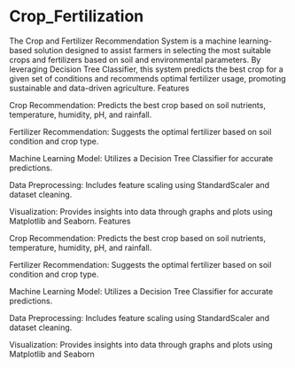 # Crop_Fertilization
The Crop and Fertilizer Recommendation System is a machine learning-based solution designed to assist farmers in selecting the most suitable crops and fertilizers based on soil and environmental parameters. By leveraging Decision Tree Classifier, this system predicts the best crop for a given set of conditions and recommends optimal fertilizer usage, promoting sustainable and data-driven agriculture.
Features

Crop Recommendation: Predicts the best crop based on soil nutrients, temperature, humidity, pH, and rainfall.

Fertilizer Recommendation: Suggests the optimal fertilizer based on soil condition and crop type.

Machine Learning Model: Utilizes a Decision Tree Classifier for accurate predictions.

Data Preprocessing: Includes feature scaling using StandardScaler and dataset cleaning.

Visualization: Provides insights into data through graphs and plots using Matplotlib and Seaborn.
Features

Crop Recommendation: Predicts the best crop based on soil nutrients, temperature, humidity, pH, and rainfall.

Fertilizer Recommendation: Suggests the optimal fertilizer based on soil condition and crop type.

Machine Learning Model: Utilizes a Decision Tree Classifier for accurate predictions.

Data Preprocessing: Includes feature scaling using StandardScaler and dataset cleaning.

Visualization: Provides insights into data through graphs and plots using Matplotlib and Seaborn
